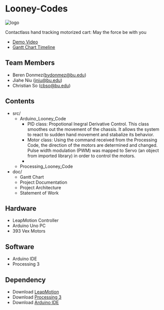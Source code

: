 # Looney-Codes
![logo](https://user-images.githubusercontent.com/113651019/207221817-925f1e45-c599-48c3-ae72-87bf9a1b2afc.jpeg)

Contactlass hand tracking motorized cart: May the force be with you
- [Demo Video](https://drive.google.com/file/d/1KN_9ofICUXL42smD-FLyvRaEv8-JSHKU/view)
- [Gantt Chart Timeline](https://docs.google.com/spreadsheets/d/1zjltLZRq7k2SDtg1kTdfaO2rv2rXiqlv2vjbMqw8aOY/edit?usp=sharing)

## Team Members
- Beren Donmez(bydonmez@bu.edu)
- Jiahe Niu (jniu@bu.edu)
- Christian So (cbso@bu.edu)

## Contents
- src/
  - Arduino_Looney_Code
    - PID class: Propotional Inegral Derivative Control. This class smoothes out the movement of the chassis. It allows the system to react to sudden hand movement and stabalize its behavior.
    - Motor class: Using the command received from the Processing Code, the direction of the motors are determined and changed. Pulse width modulation (PWM) was mapped to Servo (an object from imported library) in order to control the motors. 
    - 
  - Processing_Looney_Code
- doc/
  - Gantt Chart
  - Project Documentation
  - Project Architecture
  - Statement of Work

## Hardware
- LeapMotion Controller
- Arduino Uno PC
- 393 Vex Motors

## Software 
- Arduino IDE
- Processing 3

## Dependency
- Download [LeapMotion](https://developer.leapmotion.com/releases/leap-motion-orion-410-99fe5-crpgl)
- Download [Processing 3](https://processing.org/download)
- Download [Arduino IDE](https://www.arduino.cc/en/software)
